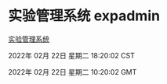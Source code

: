 # 实验管理系统 expadmin
[实验管理系统](http://:56808/expadmin-782313d2-e1b1-4ea7-932e-3a55e6a1a4d0/)

2022年 02月 22日 星期二 18:20:02 CST

2022年 02月 22日 星期二 10:20:02 GMT
